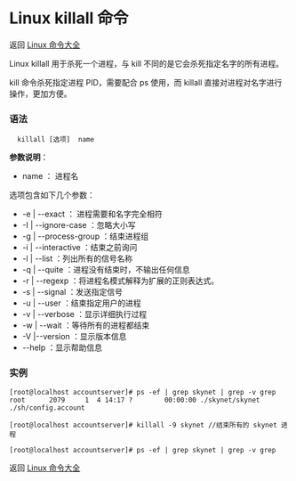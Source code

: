 # Linux killall 命令

返回 [Linux 命令大全](https://ahuang007.github.com/Linux-Command)

Linux killall 用于杀死一个进程，与 kill 不同的是它会杀死指定名字的所有进程。

kill 命令杀死指定进程 PID，需要配合 ps 使用，而 killall 直接对进程对名字进行操作，更加方便。

### 语法

```
  killall [选项]  name
```

**参数说明**：

- name ： 进程名

选项包含如下几个参数：

- -e | --exact ： 进程需要和名字完全相符
- -I | --ignore-case ：忽略大小写
- -g | --process-group ：结束进程组
- -i | --interactive ：结束之前询问
- -l | --list ：列出所有的信号名称
- -q | --quite ：进程没有结束时，不输出任何信息
- -r | --regexp ：将进程名模式解释为扩展的正则表达式。
- -s | --signal ：发送指定信号
- -u | --user ：结束指定用户的进程
- -v | --verbose ：显示详细执行过程
- -w | --wait ：等待所有的进程都结束
- -V |--version ：显示版本信息
- --help ：显示帮助信息

### 实例

```
[root@localhost accountserver]# ps -ef | grep skynet | grep -v grep
root      2079     1  4 14:17 ?        00:00:00 ./skynet/skynet ./sh/config.account

[root@localhost accountserver]# killall -9 skynet //结束所有的 skynet 进程

[root@localhost accountserver]# ps -ef | grep skynet | grep -v grep
```

返回 [Linux 命令大全](https://ahuang007.github.com/Linux-Command)